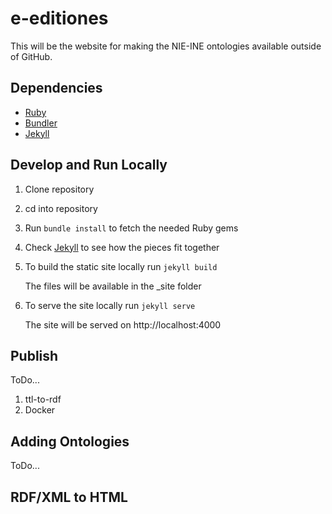 # e-editiones

This will be the website for making the NIE-INE ontologies available outside of GitHub. 

## Dependencies

- [Ruby](https://www.ruby-lang.org/en/documentation/installation/)
- [Bundler](https://bundler.io/)
- [Jekyll](https://jekyllrb.com/)

## Develop and Run Locally

1. Clone repository
2. cd into repository
3. Run ``bundle install`` to fetch the needed Ruby gems
4. Check [Jekyll](https://jekyllrb.com/) to see how the pieces fit together
5. To build the static site locally run ``jekyll build`` 

   The files will be available in the \_site folder
   
6. To serve the site locally run ``jekyll serve``

   The site will be served on http://localhost:4000

## Publish

ToDo...
1. ttl-to-rdf
2. Docker


## Adding Ontologies

ToDo...

## RDF/XML to HTML

